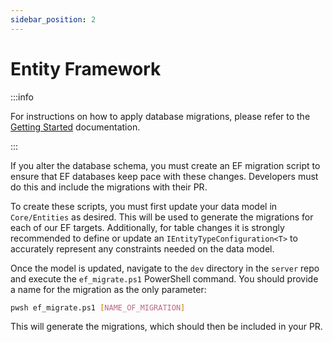 ```yaml
---
sidebar_position: 2
---
```


# Entity Framework

:::info

For instructions on how to apply database migrations, please refer to the
[Getting Started](../../getting-started/server/database/ef/index.mdx#updating-the-database)
documentation.

:::

If you alter the database schema, you must create an EF migration script to ensure that EF databases
keep pace with these changes. Developers must do this and include the migrations with their PR.

To create these scripts, you must first update your data model in `Core/Entities` as desired. This
will be used to generate the migrations for each of our EF targets. Additionally, for table changes
it is strongly recommended to define or update an `IEntityTypeConfiguration<T>` to accurately
represent any constraints needed on the data model.

Once the model is updated, navigate to the `dev` directory in the `server` repo and execute the
`ef_migrate.ps1` PowerShell command. You should provide a name for the migration as the only
parameter:

```bash
pwsh ef_migrate.ps1 [NAME_OF_MIGRATION]
```

This will generate the migrations, which should then be included in your PR.
